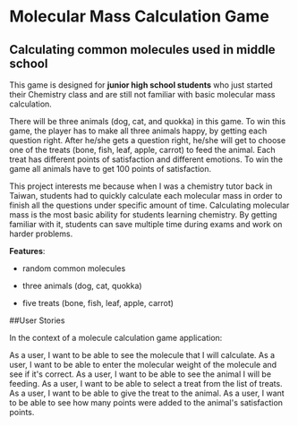 # Molecular Mass Calculation Game

## Calculating common molecules used in middle school



This game is designed for **junior high school students** who just started their Chemistry class and are still not 
familiar with basic molecular mass calculation. 

There will be three animals (dog, cat, and quokka) in this game. To win this game, the player has to make all three 
animals happy, by getting each question right. After he/she gets a question right, he/she will get to choose one of the 
treats (bone, fish, leaf, apple, carrot) to feed the animal. Each treat has different points of satisfaction and 
different emotions. To win the game all animals have to get 100 points of satisfaction.  

This project interests me because when I was a chemistry tutor back in Taiwan, students had to quickly calculate each 
molecular mass in order to finish all the questions under specific amount of time. Calculating molecular mass is the
most basic ability for students learning chemistry. By getting familiar with it, students can save multiple time during 
exams and work on harder problems. 


**Features**:

- random common molecules

- three animals (dog, cat, quokka)
 
- five treats (bone, fish, leaf, apple, carrot)


##User Stories

In the context of a molecule calculation game application:

As a user, I want to be able to see the molecule that I will calculate.
As a user, I want to be able to enter the molecular weight of the molecule and see if it's correct.
As a user, I want to be able to see the animal I will be feeding.
As a user, I want to be able to select a treat from the list of treats.
As a user, I want to be able to give the treat to the animal.
As a user, I want to be able to see how many points were added to the animal's satisfaction points.


